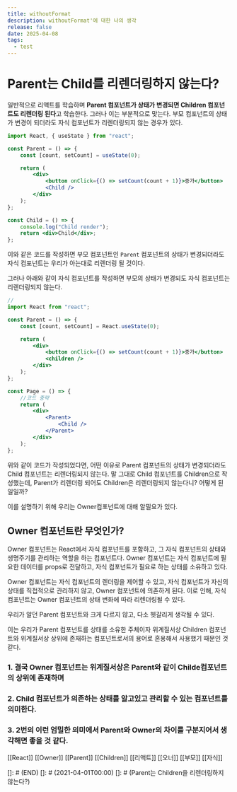 ```yaml
---
title: withoutFormat
description: withoutFormat'에 대한 나의 생각
release: false
date: 2025-04-08
tags:
  - test
---
```




# Parent는 Child를 리렌더링하지 않는다?

일반적으로 리액트를 학습하며 **Parent 컴포넌트가 상태가 변경되면 Children 컴포넌트도 리렌더링 된다**고 학습한다. 그러나 이는 부분적으로 맞는다. 부모 컴포넌트의 상태가 변경이 되더라도 자식 컴포넌트가 리렌더링되지 않는 경우가 있다.

```jsx
import React, { useState } from "react";

const Parent = () => {
	const [count, setCount] = useState(0);

	return (
		<div>
			<button onClick={() => setCount(count + 1)}>증가</button>
			<Child />
		</div>
	);
};

const Child = () => {
	console.log("Child render");
	return <div>Child</div>;
};
```

이와 같은 코드를 작성하면 부모 컴포넌트인 `Parent` 컴포넌트의 상태가 변경되더라도 자식 컴포넌트는 우리가 아는대로 리렌더링 될 것이다.

그러나 아래와 같이 자식 컴포넌트를 작성하면 부모의 상태가 변경되도 자식 컴포넌트는 리렌더링되지 않는다.

```jsx
//
import React from "react";

const Parent = () => {
	const [count, setCount] = React.useState(0);

	return (
		<div>
			<button onClick={() => setCount(count + 1)}>증가</button>
			<children />
		</div>
	);
};

const Page = () => {
	//코드 중략
	return (
		<div>
			<Parent>
				<Child />
			</Parent>
		</div>
	);
};
```

위와 같이 코드가 작성되었다면, 어떤 이유로 Parent 컴포넌트의 상태가 변경되더라도 Child 컴포넌트는 리렌더링되지 않는다. 말 그대로 Child 컴포넌트를 Children으로 작성했는데, Parent가 리렌더링 되어도 Children은 리렌더링되지 않는다니? 어떻게 된 일일까?

이를 설명하기 위해 우리는 Owner컴포넌트에 대해 알필요가 있다.

## Owner 컴포넌트란 무엇인가?

Owner 컴포넌트는 React에서 자식 컴포넌트를 포함하고, 그 자식 컴포넌트의 상태와 생명주기를 관리하는 역할을 하는 컴포넌트다. Owner 컴포넌트는 자식 컴포넌트에 필요한 데이터를 props로 전달하고, 자식 컴포넌트가 필요로 하는 상태를 소유하고 있다.

Owner 컴포넌트는 자식 컴포넌트의 렌더링을 제어할 수 있고, 자식 컴포넌트가 자신의 상태를 직접적으로 관리하지 않고, Owner 컴포넌트에 의존하게 된다. 이로 인해, 자식 컴포넌트는 Owner 컴포넌트의 상태 변화에 따라 리렌더링될 수 있다.

우리가 알던 Parent 컴포넌트와 크게 다르지 않고, 다소 헷갈리게 생각될 수 있다.

이는 우리가 Parent 컴포넌트를 상태를 소유한 주체이자 위계질서상 Children 컴포넌트와 위계질서상 상위에 존재하는 컴포넌트로서의 용어로 혼용해서 사용했기 때문인 것 같다.

### 1. 결국 Owner 컴포넌트는 위계질서상은 Parent와 같이 Childe컴포넌트의 상위에 존재하며

### 2. Child 컴포넌트가 의존하는 상태를 알고있고 관리할 수 있는 컴포넌트를 의미한다.

### 3. 2번의 이런 엄밀한 의미에서 Parent와 Owner의 차이를 구분지어서 생각해면 좋을 것 같다.

[[React]] [[Owner]] [[Parent]] [[Children]] [[리액트]] [[오너]] [[부모]] [[자식]]

[]: # (END)
[]: # (2021-04-01T00:00)
[]: # (Parent는 Children을 리렌더링하지 않는다?)

